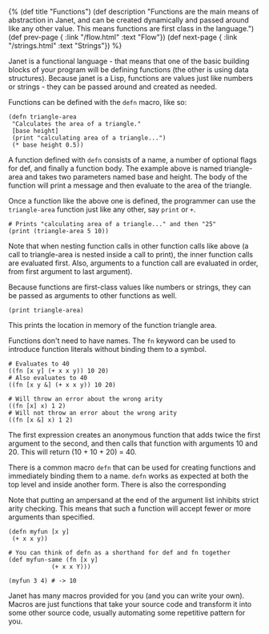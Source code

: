 {%
(def title "Functions")
(def description "Functions are the main means of abstraction in Janet, and
 can be created dynamically and passed around like any other value.
 This means functions are first class in the language.")
(def prev-page {
 :link "/flow.html"
 :text "Flow"})
(def next-page {
 :link "/strings.html"
 :text "Strings"})
%}

Janet is a functional language - that means that one of the basic building blocks of your
program will be defining functions (the other is using data structures). Because janet
is a Lisp, functions are values just like numbers or strings - they can be passed around and
created as needed.

Functions can be defined with the `defn` macro, like so:

```janet
(defn triangle-area
 "Calculates the area of a triangle."
 [base height]
 (print "calculating area of a triangle...")
 (* base height 0.5))
```

A function defined with `defn` consists of a name, a number of optional flags for def, and
finally a function body. The example above is named triangle-area and takes two parameters named base and height. The body of the function will print a message and then evaluate to the area of the triangle.

Once a function like the above one is defined, the programmer can use the `triangle-area`
function just like any other, say `print` or `+`.

```janet
# Prints "calculating area of a triangle..." and then "25"
(print (triangle-area 5 10))
```

Note that when nesting function calls in other function calls like above (a call to triangle-area is
nested inside a call to print), the inner function calls are evaluated first. Also, arguments to
a function call are evaluated in order, from first argument to last argument).

Because functions are first-class values like numbers or strings, they can be passed
as arguments to other functions as well.

```janet
(print triangle-area)
```

This prints the location in memory of the function triangle area.

Functions don't need to have names. The `fn` keyword can be used to introduce function
literals without binding them to a symbol.

```janet
# Evaluates to 40
((fn [x y] (+ x x y)) 10 20)
# Also evaluates to 40
((fn [x y &] (+ x x y)) 10 20)

# Will throw an error about the wrong arity
((fn [x] x) 1 2)
# Will not throw an error about the wrong arity
((fn [x &] x) 1 2)
```

The first expression creates an anonymous function that adds twice
the first argument to the second, and then calls that function with arguments 10 and 20.
This will return (10 + 10 + 20) = 40.

There is a common macro `defn` that can be used for creating functions and immediately binding
them to a name. `defn` works as expected at both the top level and inside another form. There is also
the corresponding

Note that putting an ampersand at the end of the argument list inhibits strict arity checking.
This means that such a function will accept fewer or more arguments than specified.

```janet
(defn myfun [x y]
 (+ x x y))

# You can think of defn as a shorthand for def and fn together
(def myfun-same (fn [x y]
            (+ x x Y)))

(myfun 3 4) # -> 10
```

Janet has many macros provided for you (and you can write your own).
Macros are just functions that take your source code
and transform it into some other source code, usually automating some repetitive pattern for you.
